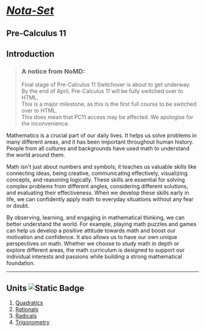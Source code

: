 # [***Nota-Set***](index.md)
## <i class="fa-solid fa-circle-xmark"></i> Pre-Calculus 11
## **Introduction**

> ### A notice from NoMD:
> Final stage of Pre-Calculus 11 Switchover is about to get underway.\
> By the end of April, Pre-Calculus 11 will be fully switched over to HTML.\
> This is a major milestone, as this is the first full course to be switched over to HTML. \
> This does mean that PC11 access may be affected. We apologise for the inconvenience.

Mathematics is a crucial part of our daily lives. It helps us solve problems in many different areas, and it has been important throughout human history. People from all cultures and backgrounds have used math to understand the world around them.

Math isn't just about numbers and symbols; it teaches us valuable skills like connecting ideas, being creative, communicating effectively, visualizing concepts, and reasoning logically. These skills are essential for solving complex problems from different angles, considering different solutions, and evaluating their effectiveness. When we develop these skills early in life, we can confidently apply math to everyday situations without any fear or doubt.

By observing, learning, and engaging in mathematical thinking, we can better understand the world. For example, playing math puzzles and games can help us develop a positive attitude towards math and boost our motivation and confidence. It also allows us to have our own unique perspectives on math. Whether we choose to study math in depth or explore different areas, the math curriculum is designed to support our individual interests and passions while building a strong mathematical foundation.

---

## **Units** ![Static Badge](https://img.shields.io/badge/NoMD_ZM_Compliance-Compliant-green?logo=adguard)

1. [<i class="fa-solid fa-superscript"></i> Quadratics](/pc11/quad.html)
2. [<i class="fa-solid fa-divide"></i> Rationals](/pc11/ratio.html)
3. [<i class="fa-solid fa-square-root-variable"></i> Radicals](/pc11/radi.html)
4. [<i class="fa-solid fa-calculator"></i> Trigonometry](/pc11/trig.html)

<link rel="stylesheet" href="https://cdnjs.cloudflare.com/ajax/libs/font-awesome/6.3.0/css/all.min.css">
